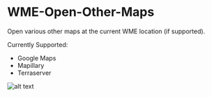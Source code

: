 # WME-Open-Other-Maps
Open various other maps at the current WME location (if supported).

Currently Supported:
* Google Maps
* Mapillary
* Terraserver

![alt text](https://imgur.com/V1QODfB.png)
